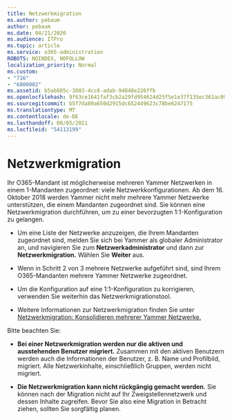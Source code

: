```yaml
---
title: Netzwerkmigration
ms.author: pebaum
author: pebaum
ms.date: 04/21/2020
ms.audience: ITPro
ms.topic: article
ms.service: o365-administration
ROBOTS: NOINDEX, NOFOLLOW
localization_priority: Normal
ms.custom:
- "716"
- "6000002"
ms.assetid: b5ab885c-3803-4cc8-adab-94848e226ffb
ms.openlocfilehash: 9f63ce1641faf3cb2a29fd954624d25f5e1e37f135ec361ac09668086d78aa3e
ms.sourcegitcommit: b5f7da89a650d2915dc652449623c78be6247175
ms.translationtype: MT
ms.contentlocale: de-DE
ms.lasthandoff: 08/05/2021
ms.locfileid: "54113199"
---
```

# <a name="network-migration"></a>Netzwerkmigration

Ihr O365-Mandant ist möglicherweise mehreren Yammer Netzwerken in einem 1-Mandanten zugeordnet: viele Netzwerkkonfigurationen. Ab dem 16. Oktober 2018 werden Yammer nicht mehr mehrere Yammer Netzwerke unterstützen, die einem Mandanten zugeordnet sind. Sie können eine Netzwerkmigration durchführen, um zu einer bevorzugten 1:1-Konfiguration zu gelangen.
  
- Um eine Liste der Netzwerke anzuzeigen, die Ihrem Mandanten zugeordnet sind, melden Sie sich bei Yammer als globaler Administrator an, und navigieren Sie zum **Netzwerkadministrator** und dann zur **Netzwerkmigration.** Wählen Sie **Weiter** aus.

- Wenn in Schritt 2 von 3 mehrere Netzwerke aufgeführt sind, sind Ihrem O365-Mandanten mehrere Yammer Netzwerke zugeordnet.

- Um die Konfiguration auf eine 1:1-Konfiguration zu korrigieren, verwenden Sie weiterhin das Netzwerkmigrationstool.

- Weitere Informationen zur Netzwerkmigration finden Sie unter [Netzwerkmigration: Konsolidieren mehrerer Yammer Netzwerke.](https://docs.microsoft.com/yammer/configure-your-yammer-network/consolidate-multiple-yammer-networks)

Bitte beachten Sie:
  
- **Bei einer Netzwerkmigration werden nur die aktiven und ausstehenden Benutzer migriert.** Zusammen mit den aktiven Benutzern werden auch die Informationen der Benutzer, z. B. Name und Profilbild, migriert. Alle Netzwerkinhalte, einschließlich Gruppen, werden nicht migriert.

- **Die Netzwerkmigration kann nicht rückgängig gemacht werden.** Sie können nach der Migration nicht auf Ihr Zweigstellennetzwerk und dessen Inhalte zugreifen. Bevor Sie also eine Migration in Betracht ziehen, sollten Sie sorgfältig planen.
